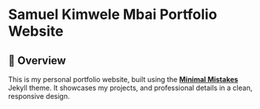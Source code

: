 # Samuel Kimwele Mbai Portfolio Website




## 🌟 Overview  

This is my personal portfolio website, built using the **[Minimal Mistakes](https://mmistakes.github.io/minimal-mistakes/)** Jekyll theme. It showcases my projects, and professional details in a clean, responsive design.  



